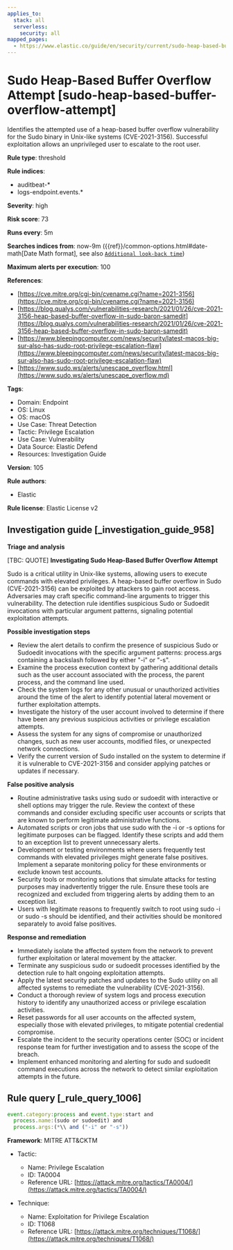 ```yaml
---
applies_to:
  stack: all
  serverless:
    security: all
mapped_pages:
  - https://www.elastic.co/guide/en/security/current/sudo-heap-based-buffer-overflow-attempt.html
---
```


# Sudo Heap-Based Buffer Overflow Attempt [sudo-heap-based-buffer-overflow-attempt]

Identifies the attempted use of a heap-based buffer overflow vulnerability for the Sudo binary in Unix-like systems (CVE-2021-3156). Successful exploitation allows an unprivileged user to escalate to the root user.

**Rule type**: threshold

**Rule indices**:

* auditbeat-*
* logs-endpoint.events.*

**Severity**: high

**Risk score**: 73

**Runs every**: 5m

**Searches indices from**: now-9m ({{ref}}/common-options.html#date-math[Date Math format], see also [`Additional look-back time`](docs-content://solutions/security/detect-and-alert/create-detection-rule.md#rule-schedule))

**Maximum alerts per execution**: 100

**References**:

* [https://cve.mitre.org/cgi-bin/cvename.cgi?name=2021-3156](https://cve.mitre.org/cgi-bin/cvename.cgi?name=2021-3156)
* [https://blog.qualys.com/vulnerabilities-research/2021/01/26/cve-2021-3156-heap-based-buffer-overflow-in-sudo-baron-samedit](https://blog.qualys.com/vulnerabilities-research/2021/01/26/cve-2021-3156-heap-based-buffer-overflow-in-sudo-baron-samedit)
* [https://www.bleepingcomputer.com/news/security/latest-macos-big-sur-also-has-sudo-root-privilege-escalation-flaw](https://www.bleepingcomputer.com/news/security/latest-macos-big-sur-also-has-sudo-root-privilege-escalation-flaw)
* [https://www.sudo.ws/alerts/unescape_overflow.html](https://www.sudo.ws/alerts/unescape_overflow.md)

**Tags**:

* Domain: Endpoint
* OS: Linux
* OS: macOS
* Use Case: Threat Detection
* Tactic: Privilege Escalation
* Use Case: Vulnerability
* Data Source: Elastic Defend
* Resources: Investigation Guide

**Version**: 105

**Rule authors**:

* Elastic

**Rule license**: Elastic License v2

## Investigation guide [_investigation_guide_958]

**Triage and analysis**

[TBC: QUOTE]
**Investigating Sudo Heap-Based Buffer Overflow Attempt**

Sudo is a critical utility in Unix-like systems, allowing users to execute commands with elevated privileges. A heap-based buffer overflow in Sudo (CVE-2021-3156) can be exploited by attackers to gain root access. Adversaries may craft specific command-line arguments to trigger this vulnerability. The detection rule identifies suspicious Sudo or Sudoedit invocations with particular argument patterns, signaling potential exploitation attempts.

**Possible investigation steps**

* Review the alert details to confirm the presence of suspicious Sudo or Sudoedit invocations with the specific argument patterns: process.args containing a backslash followed by either "-i" or "-s".
* Examine the process execution context by gathering additional details such as the user account associated with the process, the parent process, and the command line used.
* Check the system logs for any other unusual or unauthorized activities around the time of the alert to identify potential lateral movement or further exploitation attempts.
* Investigate the history of the user account involved to determine if there have been any previous suspicious activities or privilege escalation attempts.
* Assess the system for any signs of compromise or unauthorized changes, such as new user accounts, modified files, or unexpected network connections.
* Verify the current version of Sudo installed on the system to determine if it is vulnerable to CVE-2021-3156 and consider applying patches or updates if necessary.

**False positive analysis**

* Routine administrative tasks using sudo or sudoedit with interactive or shell options may trigger the rule. Review the context of these commands and consider excluding specific user accounts or scripts that are known to perform legitimate administrative functions.
* Automated scripts or cron jobs that use sudo with the -i or -s options for legitimate purposes can be flagged. Identify these scripts and add them to an exception list to prevent unnecessary alerts.
* Development or testing environments where users frequently test commands with elevated privileges might generate false positives. Implement a separate monitoring policy for these environments or exclude known test accounts.
* Security tools or monitoring solutions that simulate attacks for testing purposes may inadvertently trigger the rule. Ensure these tools are recognized and excluded from triggering alerts by adding them to an exception list.
* Users with legitimate reasons to frequently switch to root using sudo -i or sudo -s should be identified, and their activities should be monitored separately to avoid false positives.

**Response and remediation**

* Immediately isolate the affected system from the network to prevent further exploitation or lateral movement by the attacker.
* Terminate any suspicious sudo or sudoedit processes identified by the detection rule to halt ongoing exploitation attempts.
* Apply the latest security patches and updates to the Sudo utility on all affected systems to remediate the vulnerability (CVE-2021-3156).
* Conduct a thorough review of system logs and process execution history to identify any unauthorized access or privilege escalation activities.
* Reset passwords for all user accounts on the affected system, especially those with elevated privileges, to mitigate potential credential compromise.
* Escalate the incident to the security operations center (SOC) or incident response team for further investigation and to assess the scope of the breach.
* Implement enhanced monitoring and alerting for sudo and sudoedit command executions across the network to detect similar exploitation attempts in the future.


## Rule query [_rule_query_1006]

```js
event.category:process and event.type:start and
  process.name:(sudo or sudoedit) and
  process.args:(*\\ and ("-i" or "-s"))
```

**Framework**: MITRE ATT&CKTM

* Tactic:

    * Name: Privilege Escalation
    * ID: TA0004
    * Reference URL: [https://attack.mitre.org/tactics/TA0004/](https://attack.mitre.org/tactics/TA0004/)

* Technique:

    * Name: Exploitation for Privilege Escalation
    * ID: T1068
    * Reference URL: [https://attack.mitre.org/techniques/T1068/](https://attack.mitre.org/techniques/T1068/)



